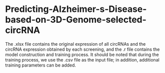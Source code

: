 # Predicting-Alzheimer-s-Disease-based-on-3D-Genome-selected-circRNA
The .xlsx file contains the original expression of all circRNAs and the circRNA expression obtained by each screening, and the .r file contains the model construction and training process. It should be noted that during the training process, we use the .csv file as the input file; in addition, additional training parameters can be added.
